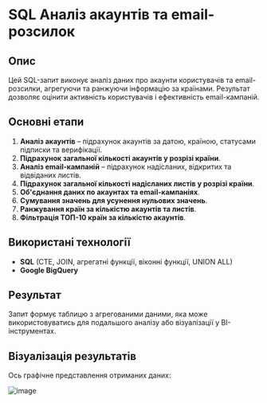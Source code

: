 # SQL Аналіз акаунтів та email-розсилок  

##  Опис  
Цей SQL-запит виконує аналіз даних про акаунти користувачів та email-розсилки, агрегуючи та ранжуючи інформацію за країнами. Результат дозволяє оцінити активність користувачів і ефективність email-кампаній.  

##  Основні етапи  
1. **Аналіз акаунтів** – підрахунок акаунтів за датою, країною, статусами підписки та верифікації.  
2. **Підрахунок загальної кількості акаунтів у розрізі країни**.  
3. **Аналіз email-кампаній** – підрахунок надісланих, відкритих та відвіданих листів.  
4. **Підрахунок загальної кількості надісланих листів у розрізі країни**.  
5. **Об'єднання даних по акаунтах та email-кампаніях**.  
6. **Сумування значень для усунення нульових значень**.  
7. **Ранжування країн за кількістю акаунтів та листів**.  
8. **Фільтрація ТОП-10 країн за кількістю акаунтів**.  

##  Використані технології  
- **SQL** (CTE, JOIN, агрегатні функції, віконні функції, UNION ALL)  
- **Google BigQuery**

##  Результат  
Запит формує таблицю з агрегованими даними, яка може використовуватись для подальшого аналізу або візуалізації у BI-інструментах.

##  Візуалізація результатів  
Ось графічне представлення отриманих даних:  


![image](https://github.com/user-attachments/assets/3cf4286c-b822-4e0e-8c1b-139a387df758)


